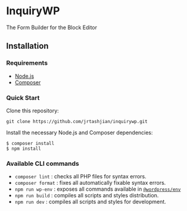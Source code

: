 # InquiryWP

The Form Builder for the Block Editor

## Installation

### Requirements

- [Node.js](https://nodejs.org)
- [Composer](https://getcomposer.org)

### Quick Start

Clone this repository:

```
git clone https://github.com/jrtashjian/inquirywp.git
```

Install the necessary Node.js and Composer dependencies:

```
$ composer install
$ npm install
```

### Available CLI commands

- `composer lint` : checks all PHP files for syntax errors.
- `composer format` : fixes all automatically fixable syntax errors.
- `npm run wp-env` : exposes all commands available in [`@wordpress/env`](https://github.com/WordPress/gutenberg/tree/wp/6.0/packages/env)
- `npm run build` : compiles all scripts and styles distribution.
- `npm run dev` : compiles all scripts and styles for development.

